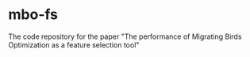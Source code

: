 # mbo-fs
The code repository for the paper "The performance of Migrating Birds Optimization as a feature selection tool"
